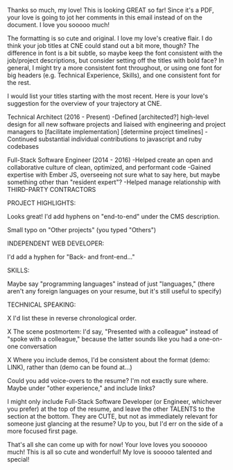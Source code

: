 Thanks so much, my love!  This is looking GREAT so far!  Since it's a PDF, your love is going to jot her comments in this email instead of on the document.  I love you sooooo much!

The formatting is so cute and original.  I love my love's creative flair.  I do think your job titles at CNE could stand out a bit more, though?  The difference in font is a bit subtle, so maybe keep the font consistent with the job/project descriptions, but consider setting off the titles with bold face?  In general, I might try a more consistent font throughout, or using one font for big headers (e.g. Technical Experience, Skills), and one consistent font for the rest.

I would list your titles starting with the most recent.  Here is your love's suggestion for the overview of your trajectory at CNE.

Technical Architect (2016 - Present)
-Defined [architected?] high-level design for all new software projects and liaised with engineering and project managers to [facilitate implementation] [determine project timelines]
-Continued substantial individual contributions to javascript and ruby codebases

Full-Stack Software Engineer (2014 - 2016)
-Helped create an open and collaborative culture of clean, optimized, and performant code
-Gained expertise with Ember JS, overseeing not sure what to say here, but maybe something other than "resident expert"?
-Helped manage relationship with THIRD-PARTY CONTRACTORS

PROJECT HIGHLIGHTS:

Looks great!  I'd add hyphens on "end-to-end" under the CMS description.

Small typo on "Other projects" (you typed "Others")

INDEPENDENT WEB DEVELOPER:

I'd add a hyphen for "Back- and front-end..."

SKILLS:

Maybe say "programming languages" instead of just "languages," (there aren't any foreign languages on your resume, but it's still useful to specify)

TECHNICAL SPEAKING:

X I'd list these in reverse chronological order.

X The scene postmortem: I'd say, "Presented with a colleague" instead of "spoke with a colleague," because the latter sounds like you had a one-on-one conversation

X Where you include demos, I'd be consistent about the format  (demo: LINK), rather than (demo can be found at...)

Could you add voice-overs to the resume?  I'm not exactly sure where.  Maybe under "other experience," and include links?

I might only include Full-Stack Software Developer (or Engineer, whichever you prefer) at the top of the resume, and leave the other TALENTS to the section at the bottom.  They are CUTE, but not as immediately relevant for someone just glancing at the resume?  Up to you, but I'd err on the side of a more focused first page.

That's all she can come up with for now!  Your love loves you soooooo much!  This is all so cute and wonderful!  My love is sooooo talented and special!
